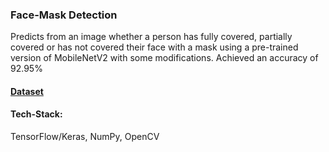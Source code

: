 ### Face-Mask Detection

Predicts from an image whether a person has fully covered, partially covered or has not covered their face with a mask using a pre-trained version of MobileNetV2 with some modifications.
Achieved an accuracy of 92.95%

#### [Dataset](https://www.kaggle.com/jamesnogra/face-mask-usage)

#### Tech-Stack:
TensorFlow/Keras, NumPy, OpenCV
